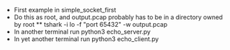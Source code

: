 * First example in simple_socket_first
* Do this as root, and output.pcap probably has to be in a directory owned by root
** tshark -i lo -f "port 65432" -w output.pcap
* In another terminal run python3 echo_server.py
* In yet another terminal run python3 echo_client.py